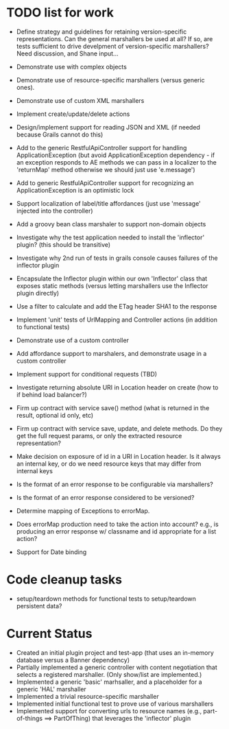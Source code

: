 <!-- ******************************************************************** 
     Copyright 2013 Ellucian Company L.P. and its affiliates.
******************************************************************** --> 

# TODO list for work

* Define strategy and guidelines for retaining version-specific representations. Can the general marshallers be used at all?  If so, are tests sufficient to drive develpment of version-specific marshallers?  Need discussion, and Shane input...

* Demonstrate use with complex objects
* Demonstrate use of resource-specific marshallers (versus generic ones).
* Demonstrate use of custom XML marshallers
* Implement create/update/delete actions
* Design/implement support for reading JSON and XML (if needed because Grails cannot do this)

* Add to the generic RestfulApiController support for handling ApplicationException (but avoid ApplicationException dependency - if an exception responds to AE methods we can pass in a localizer to the 'returnMap' method otherwise we should just use 'e.message')
* Add to generic RestfulApiController support for recognizing an ApplicationException is an optimistic lock
* Support localization of label/title affordances (just use 'message' injected into the controller)
* Add a groovy bean class marshaler to support non-domain objects
* Investigate why the test application needed to install the 'inflector' plugin? (this should be transitive) 
* Investigate why 2nd run of tests in grails console causes failures of the inflector plugin
* Encapsulate the Inflector plugin within our own 'Inflector' class that exposes static methods (versus letting marshallers use the Inflector plugin directly)

* Use a filter to calculate and add the ETag header SHA1 to the response
* Implement 'unit' tests of UrlMapping and Controller actions (in addition to functional tests)
* Demonstrate use of a custom controller
* Add affordance support to marshalers, and demonstrate usage in a custom controller
* Implement support for conditional requests (TBD)

* Investigate returning absolute URI in Location header on create (how to if behind load balancer?)
* Firm up contract with service save() method (what is returned in the result, optional id only, etc)
* Firm up contract with service save, update, and delete methods.  Do they get the full request params, or only the extracted resource representation?
* Make decision on exposure of id in a URI in Location header.  Is it always an internal key, or do we need resource keys that may differ from internal keys
* Is the format of an error response to be configurable via marshallers?
* Is the format of an error response considered to be versioned?  
* Determine mapping of Exceptions to errorMap.  
* Does errorMap production need to take the action into account?  e.g., is producing an error response w/ classname and id appropriate for a list action?

* Support for Date binding

# Code cleanup tasks
* setup/teardown methods for functional tests to setup/teardown persistent data?

# Current Status
* Created an initial plugin project and test-app (that uses an in-memory database versus a Banner dependency)
* Partially implemented a generic controller with content negotiation that selects a registered marshaller. (Only show/list are implemented.)
* Implemented a generic 'basic' marhsaller, and a placeholder for a generic 'HAL' marshaller
* Implemented a trivial resource-specific marshaller 
* Implemented initial functional test to prove use of various marshallers
* Implemented support for converting urls to resource names (e.g., part-of-things ==> PartOfThing) that leverages the 'inflector' plugin




